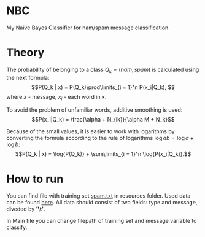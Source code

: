 # NBC
My Naive Bayes Classifier for ham/spam message classification.

# Theory
The probability of belonging to a class $Q_k = (ham,spam)$ is calculated using the next formula: $$P(Q_k | x) = P(Q_k)\prod\limits_{i = 1}^n P(x_i|Q_k), $$
where $x$ -  message, $x_i$ - each word in $x$.  

To avoid the problem of unfamiliar words, additive smoothing is used: $$P(x_i|Q_k) = \frac{\alpha + N_{ik}}{\alpha M + N_k}$$

Because of the small values, it is easier to work with logarithms by converting the formula according to the rule of logarithms $\log{ab} = \log{a}+\log{b}:$
$$P(Q_k | x) = \log{P(Q_k)} + \sum\limits_{i = 1}^n \log{P(x_i|Q_k)}.$$

# How to run
You can find file with training set [spam.txt](NBC/src/main/resources/spam.txt) in resources folder. Used data can be found [here](https://github.com/stedy/Machine-Learning-with-R-datasets). All data should consist of two fields: type and message, diveded by **'\t'**.  

In Main file you can change filepath of training set and message variable to classify.

